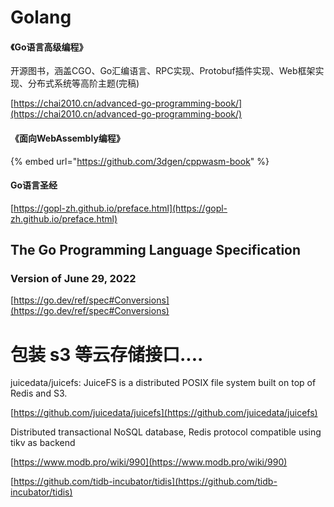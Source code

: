 # Golang



#### 《Go语言高级编程》

开源图书，涵盖CGO、Go汇编语言、RPC实现、Protobuf插件实现、Web框架实现、分布式系统等高阶主题(完稿)

[https://chai2010.cn/advanced-go-programming-book/](https://chai2010.cn/advanced-go-programming-book/)



#### 《面向WebAssembly编程》

{% embed url="https://github.com/3dgen/cppwasm-book" %}



#### Go语言圣经

[https://gopl-zh.github.io/preface.html](https://gopl-zh.github.io/preface.html)



## The Go Programming Language Specification

### Version of June 29, 2022

[https://go.dev/ref/spec#Conversions](https://go.dev/ref/spec#Conversions)







# 包装 s3 等云存储接口....

juicedata/juicefs: JuiceFS is a distributed POSIX file system built on top of Redis and S3.

[https://github.com/juicedata/juicefs](https://github.com/juicedata/juicefs)









Distributed transactional NoSQL database, Redis protocol compatible using tikv as backend

[https://www.modb.pro/wiki/990](https://www.modb.pro/wiki/990)

[https://github.com/tidb-incubator/tidis](https://github.com/tidb-incubator/tidis)









